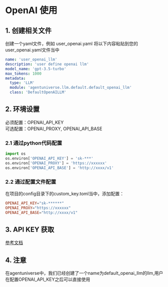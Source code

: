 # OpenAI 使用
## 1. 创建相关文件

创建一个yaml文件，例如 user_openai.yaml
将以下内容粘贴到您的user_openai.yaml文件当中
```yaml
name: 'user_openai_llm'
description: 'user define openai llm'
model_name: 'gpt-3.5-turbo'
max_tokens: 1000
metadata:
  type: 'LLM'
  module: 'agentuniverse.llm.default.default_openai_llm'
  class: 'DefaultOpenAILLM'
```
## 2. 环境设置
必须配置：OPENAI_API_KEY    
可选配置：OPENAI_PROXY, OPENAI_API_BASE
### 2.1 通过python代码配置
```python
import os
os.environ['OPENAI_API_KEY'] = 'sk-***'
os.environ['OPENAI_PROXY'] = 'https://xxxxxx'
os.environ['OPENAI_API_BASE'] = 'http://xxxx/v1'
```
### 2.2 通过配置文件配置
在项目的config目录下的custom_key.toml当中，添加配置：
```toml
OPENAI_API_KEY="sk-******"
OPENAI_PROXY="https://xxxxxx"
OPENAI_API_BASE="http://xxxx/v1"
```
## 3. API KEY 获取
[参考文档](https://platform.openai.com/account/api-keys)

## 4. 注意
在agentuniverse中，我们已经创建了一个name为default_openai_llm的llm,用户在配置OPENAI_API_KEY之后可以直接使用

